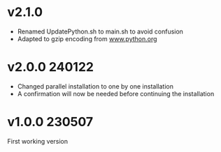 # v2.1.0
- Renamed UpdatePython.sh to main.sh to avoid confusion
- Adapted to gzip encoding from www.python.org

# v2.0.0 240122
- Changed parallel installation to one by one installation
- A confirmation will now be needed before continuing the installation

# v1.0.0 230507
First working version
